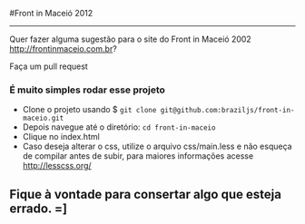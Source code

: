 #Front in Maceió 2012

---------

Quer fazer alguma sugestão para o site do Front in Maceió 2002 http://frontinmaceio.com.br?

Faça um pull request

### É muito simples rodar esse projeto

- Clone o projeto usando $ `git clone git@github.com:braziljs/front-in-maceio.git`
- Depois navegue até o diretório: `cd front-in-maceio`
- Clique no index.html
- Caso deseja alterar o css, utilize o arquivo css/main.less e não esqueça de compilar antes de subir, para maiores informações acesse http://lesscss.org/


## Fique à vontade para consertar algo que esteja errado. =]
